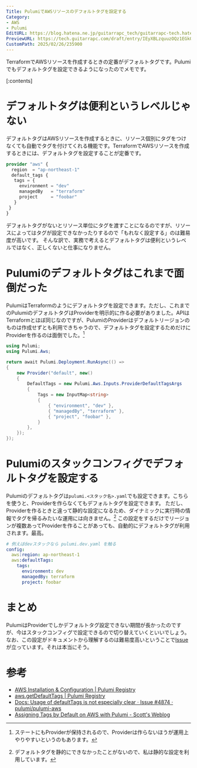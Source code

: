```yaml
---
Title: PulumiでAWSリソースのデフォルトタグを設定する
Category:
- AWS
- Pulumi
EditURL: https://blog.hatena.ne.jp/guitarrapc_tech/guitarrapc-tech.hatenablog.com/atom/entry/6802418398332984152
PreviewURL: https://tech.guitarrapc.com/draft/entry/IEyXBLzquuzOQz1EGkQty0o8y8U
CustomPath: 2025/02/26/235900
---
```


TerraformでAWSリソースを作成するときの定番がデフォルトタグです。Pulumiでもデフォルトタグを設定できるようになったのでメモです。

[:contents]

# デフォルトタグは便利というレベルじゃない

デフォルトタグはAWSリソースを作成するときに、リソース個別にタグをつけなくても自動でタグを付けてくれる機能です。TerraformでAWSリソースを作成するときには、デフォルトタグを設定することが定番です。

```terraform
provider "aws" {
  region  = "ap-northeast-1"
  default_tags {
   tags = {
     environment = "dev"
     managedBy   = "terraform"
     project     = "foobar"
   }
 }
}
```

デフォルトタグがないとリソース単位にタグを渡すことになるのですが、リソースによってはタグが設定できなかったりするので「もれなく設定する」のは難易度が高いです。
そんな訳で、実務で考えるとデフォルトタグは便利というレベルではなく、正しくないと仕事になりません。

# Pulumiのデフォルトタグはこれまで面倒だった

PulumiはTerraformのようにデフォルトタグを設定できます。ただし、これまでのPulumiのデフォルトタグはProviderを明示的に作る必要がありました。APIはTerraformとほぼ同じなのですが、PulumiのProviderはデフォルトリージョンのものは作成せずとも利用できちゃうので、デフォルトタグを設定するためだけにProviderを作るのは面倒でした。[^1]

```cs
using Pulumi;
using Pulumi.Aws;

return await Pulumi.Deployment.RunAsync(() =>
{
    new Provider("default", new()
    {
        DefaultTags = new Pulumi.Aws.Inputs.ProviderDefaultTagsArgs
        {
            Tags = new InputMap<string>
            {
                { "environment", "dev" },
                { "managedBy", "terraform" },
                { "project", "foobar" },
            }
        },
    });
});
```

# Pulumiのスタックコンフィグでデフォルトタグを設定する

Pulumiのデフォルトタグは`pulumi.<スタック名>.yaml`でも設定できます。こちらを使うと、Providerを作らなくてもデフォルトタグを設定できます。
ただし、Providerを作るときと違って静的な設定になるため、ダイナミックに実行時の情報でタグを帰るみたいな運用には向きません。[^2]
この設定をするだけでリージョンが複数あってProviderを作ることがあっても、自動的にデフォルトタグが利用されます。最高。

```yaml
# 例えばdevスタックなら pulumi.dev.yaml を触る
config:
  aws:region: ap-northeast-1
  aws:defaultTags:
    tags:
      environment: dev
      managedBy: terraform
      project: foobar
```

# まとめ

PulumiはProviderでしかデフォルトタグ設定できない期間が長かったのですが、今はスタックコンフィグで設定できるので切り替えていくといいでしょう。
なお、この設定がドキュメントから理解するのは難易度高いということで[Issue](https://github.com/pulumi/pulumi-aws/issues/4874)が立っています。それは本当にそう。

# 参考

* [AWS Installation & Configuration | Pulumi Registry](https://www.pulumi.com/registry/packages/aws/installation-configuration/)
* [aws.getDefaultTags | Pulumi Registry](https://www.pulumi.com/registry/packages/aws/api-docs/getdefaulttags/)
* [Docs: Usage of defaultTags is not especially clear · Issue #4874 · pulumi/pulumi-aws](https://github.com/pulumi/pulumi-aws/issues/4874)
* [Assigning Tags by Default on AWS with Pulumi - Scott's Weblog](https://blog.scottlowe.org/2023/09/11/assigning-tags-by-default-on-aws-with-pulumi/)


[^1]: ステートにもProviderが保持されるので、Providerは作らないほうが運用上やりやすいというのもあります。
[^2]: デフォルトタグを静的にできなかったことがないので、私は静的な設定を利用しています。
